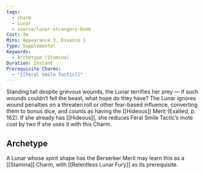 ```yaml
---
tags:
  - charm
  - Lunar
  - source/lunar-strangers-book
Cost: 3m
Mins: Appearance 3, Essence 1
Type: Supplemental
Keywords:
  - Archetype (Stamina)
Duration: Instant
Prerequisite Charms:
  - "[[Feral Smile Tactic]]"
---
```

Standing tall despite grievous wounds, the Lunar terrifies her prey — if such wounds couldn’t fell the beast, what hope do they have? The Lunar ignores wound penalties on a threaten roll or other fear-based influence, converting them to bonus dice, and counts as having the [[Hideous]] Merit (Exalted, p. 162). If she already has [[Hideous]], she reduces Feral Smile Tactic’s mote cost by two if she uses it with this Charm.

## Archetype 
A Lunar whose spirit shape has the Berserker Merit may learn this as a [[Stamina]] Charm, with [[Relentless Lunar Fury]] as its prerequisite.